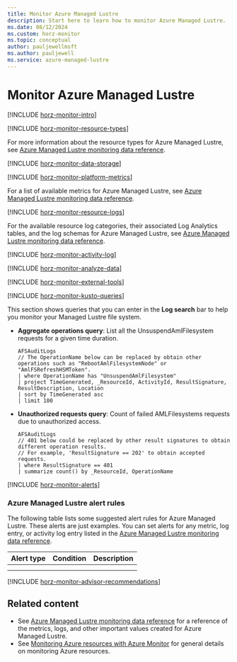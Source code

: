 ```yaml
---
title: Monitor Azure Managed Lustre
description: Start here to learn how to monitor Azure Managed Lustre.
ms.date: 08/12/2024
ms.custom: horz-monitor
ms.topic: conceptual
author: pauljewellmsft
ms.author: pauljewell
ms.service: azure-managed-lustre
---
```


# Monitor Azure Managed Lustre

[!INCLUDE [horz-monitor-intro](~/../azure-stack/reusable-content/ce-skilling/azure/includes/azure-monitor/horizontals/horz-monitor-intro.md)]

[!INCLUDE [horz-monitor-resource-types](~/../azure-stack/reusable-content/ce-skilling/azure/includes/azure-monitor/horizontals/horz-monitor-resource-types.md)]

For more information about the resource types for Azure Managed Lustre, see [Azure Managed Lustre monitoring data reference](monitor-file-system-reference.md).

[!INCLUDE [horz-monitor-data-storage](~/../azure-stack/reusable-content/ce-skilling/azure/includes/azure-monitor/horizontals/horz-monitor-data-storage.md)]

[!INCLUDE [horz-monitor-platform-metrics](~/../azure-stack/reusable-content/ce-skilling/azure/includes/azure-monitor/horizontals/horz-monitor-platform-metrics.md)]

For a list of available metrics for Azure Managed Lustre, see [Azure Managed Lustre monitoring data reference](monitor-file-system-reference.md#metrics).

[!INCLUDE [horz-monitor-resource-logs](~/../azure-stack/reusable-content/ce-skilling/azure/includes/azure-monitor/horizontals/horz-monitor-resource-logs.md)]

For the available resource log categories, their associated Log Analytics tables, and the log schemas for Azure Managed Lustre, see [Azure Managed Lustre monitoring data reference](monitor-file-system-reference.md#supported-resource-logs-for-microsoftstoragecacheamlfilesystems).

[!INCLUDE [horz-monitor-activity-log](~/../azure-stack/reusable-content/ce-skilling/azure/includes/azure-monitor/horizontals/horz-monitor-activity-log.md)]

[!INCLUDE [horz-monitor-analyze-data](~/../azure-stack/reusable-content/ce-skilling/azure/includes/azure-monitor/horizontals/horz-monitor-analyze-data.md)]

[!INCLUDE [horz-monitor-external-tools](~/../azure-stack/reusable-content/ce-skilling/azure/includes/azure-monitor/horizontals/horz-monitor-external-tools.md)]

[!INCLUDE [horz-monitor-kusto-queries](~/../azure-stack/reusable-content/ce-skilling/azure/includes/azure-monitor/horizontals/horz-monitor-kusto-queries.md)]

This section shows queries that you can enter in the **Log search** bar to help you monitor your Managed Lustre file system.

- **Aggregate operations query**: List all the UnsuspendAmlFilesystem requests for a given time duration.

    ```kusto
    AFSAuditLogs
    // The OperationName below can be replaced by obtain other operations such as "RebootAmlFilesystemNode" or "AmlFSRefreshHSMToken".
    | where OperationName has "UnsuspendAmlFilesystem"
    | project TimeGenerated, _ResourceId, ActivityId, ResultSignature, ResultDescription, Location
    | sort by TimeGenerated asc
    | limit 100
    ```

- **Unauthorized requests query**: Count of failed AMLFilesystems requests due to unauthorized access.

    ```kusto
    AFSAuditLogs
    // 401 below could be replaced by other result signatures to obtain different operation results.
    // For example, 'ResultSignature == 202' to obtain accepted requests.
    | where ResultSignature == 401
    | summarize count() by _ResourceId, OperationName
    ```

[!INCLUDE [horz-monitor-alerts](~/../azure-stack/reusable-content/ce-skilling/azure/includes/azure-monitor/horizontals/horz-monitor-alerts.md)]

### Azure Managed Lustre alert rules

The following table lists some suggested alert rules for Azure Managed Lustre. These alerts are just examples. You can set alerts for any metric, log entry, or activity log entry listed in the [Azure Managed Lustre monitoring data reference](monitor-file-system-reference.md).

| Alert type | Condition | Description  |
| --- | --- | --- |
| | | |
| | | |

[!INCLUDE [horz-monitor-advisor-recommendations](~/../azure-stack/reusable-content/ce-skilling/azure/includes/azure-monitor/horizontals/horz-monitor-advisor-recommendations.md)]

## Related content

- See [Azure Managed Lustre monitoring data reference](monitor-file-system-reference.md) for a reference of the metrics, logs, and other important values created for Azure Managed Lustre.
- See [Monitoring Azure resources with Azure Monitor](/azure/azure-monitor/essentials/monitor-azure-resource) for general details on monitoring Azure resources.
